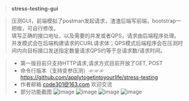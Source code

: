 >**stress-testing-gui**

> 压测GUI，前端模拟了postman发起请求，渣渣后端写前端，bootstrap一把梭，可自行修改。  
> 填写正确的接口地址，以及需要的并发或者QPS，请求由后端程序处理。
> 并发模式会在后端构建请求的CURL请求体；QPS模式后端程序会在压测时间内向目标接口发送指定数量请求QPS约等于总请求数/请求时间。
 
>* 第一版目前只支持HTTP请求,请求方式目前开放了GET, POST
>* 命令行版本（支持变参压测）☞☞☞ https://github.com/applytogetintoyourlife/stress-testing
>* 作者邮箱 code301@163.com 欢迎交流
>* 部分功能截图
![image](https://user-images.githubusercontent.com/42194819/128487170-54c5e765-6e52-435a-8394-71c0a659e0e5.png)
![image](https://user-images.githubusercontent.com/42194819/128487463-7255829c-e4b3-44ba-80b6-a87efa589acf.png)
![image](https://user-images.githubusercontent.com/42194819/129359898-02c207e7-0600-4d81-b1c5-192f7410eee6.png)
![image](https://user-images.githubusercontent.com/42194819/129360057-4dbdbc5d-4196-413f-b519-f6348d44038e.png)
